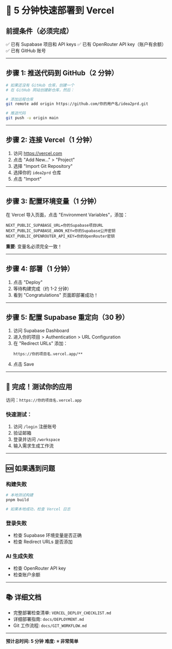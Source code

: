 # 🚀 5 分钟快速部署到 Vercel

## 前提条件（必须完成）

✅ 已有 Supabase 项目和 API keys
✅ 已有 OpenRouter API key（账户有余额）
✅ 已有 GitHub 账号

---

## 步骤 1: 推送代码到 GitHub（2 分钟）

```bash
# 如果还没有 GitHub 仓库，创建一个
# 在 GitHub 网站创建新仓库，然后：

# 添加远程仓库
git remote add origin https://github.com/你的用户名/idea2prd.git

# 推送代码
git push -u origin main
```

---

## 步骤 2: 连接 Vercel（1 分钟）

1. 访问 https://vercel.com
2. 点击 "Add New..." > "Project"
3. 选择 "Import Git Repository"
4. 选择你的 `idea2prd` 仓库
5. 点击 "Import"

---

## 步骤 3: 配置环境变量（1 分钟）

在 Vercel 导入页面，点击 "Environment Variables"，添加：

```
NEXT_PUBLIC_SUPABASE_URL=你的Supabase项目URL
NEXT_PUBLIC_SUPABASE_ANON_KEY=你的Supabase公开密钥
NEXT_PUBLIC_OPENROUTER_API_KEY=你的OpenRouter密钥
```

**重要**: 变量名必须完全一致！

---

## 步骤 4: 部署（1 分钟）

1. 点击 "Deploy"
2. 等待构建完成（约 1-2 分钟）
3. 看到 "Congratulations" 页面即部署成功！

---

## 步骤 5: 配置 Supabase 重定向（30 秒）

1. 访问 Supabase Dashboard
2. 进入你的项目 > Authentication > URL Configuration
3. 在 "Redirect URLs" 添加：
   ```
   https://你的项目名.vercel.app/**
   ```
4. 点击 Save

---

## 🎉 完成！测试你的应用

访问：`https://你的项目名.vercel.app`

### 快速测试：

1. 访问 `/login` 注册账号
2. 验证邮箱
3. 登录并访问 `/workspace`
4. 输入需求生成工作流

---

## 🆘 如果遇到问题

### 构建失败
```bash
# 本地测试构建
pnpm build

# 如果本地成功，检查 Vercel 日志
```

### 登录失败
- 检查 Supabase 环境变量是否正确
- 检查 Redirect URLs 是否添加

### AI 生成失败
- 检查 OpenRouter API key
- 检查账户余额

---

## 📚 详细文档

- 完整部署检查清单: `VERCEL_DEPLOY_CHECKLIST.md`
- 详细部署指南: `docs/DEPLOYMENT.md`
- Git 工作流程: `docs/GIT_WORKFLOW.md`

---

**预计总时间: 5 分钟**
**难度: ⭐ 非常简单**
